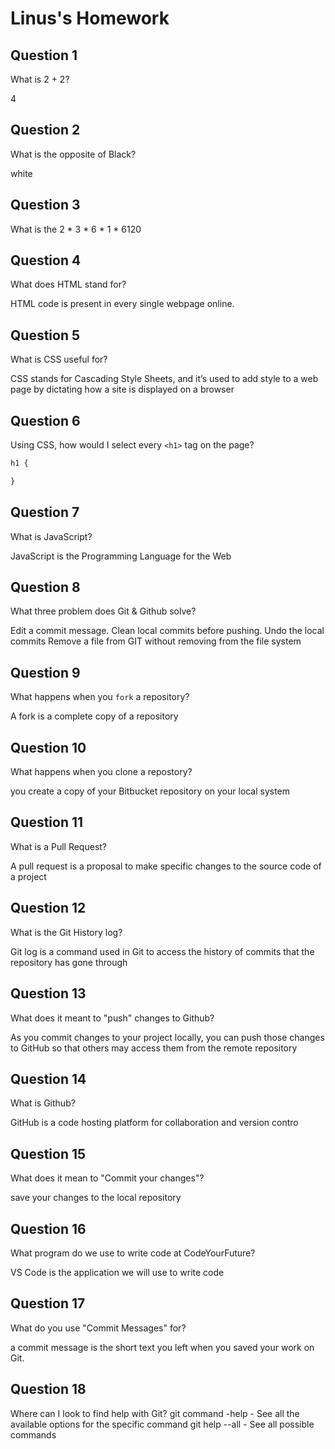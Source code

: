 # Linus's Homework

## Question 1

What is 2 + 2?

4

## Question 2

What is the opposite of Black?

white

## Question 3

What is the  2 * 3 * 6 * 1 *
 6120

## Question 4 

What does HTML stand for?

 HTML code is present in every single webpage online.

## Question 5

What is CSS useful for?

 CSS stands for Cascading Style Sheets, and it’s used to add style to a web page by dictating how a site is displayed on a browser

## Question 6

Using CSS, how would I select every `<h1>` tag on the page?

```css
h1 {

}
```

## Question 7

What is JavaScript?

JavaScript is the Programming Language for the Web

## Question 8

What three problem does Git & Github solve?

Edit a commit message. 
Clean local commits before pushing. 
Undo the local commits
Remove a file from GIT without removing from the file system

## Question 9

What happens when you `fork` a repository?

A fork is a complete copy of a repository

## Question 10 

What happens when you clone a repostory?

 you create a copy of your Bitbucket repository on your local system


## Question 11

What is a Pull Request?

A pull request is a proposal to make specific changes to the source code of a project

## Question 12

What is the Git History log?

Git log is a command used in Git to access the history of commits that the repository has gone through

## Question 13

What does it meant to "push" changes to Github?

As you commit changes to your project locally, you can push those changes to GitHub so that others may access them from the remote repository

## Question 14

What is Github?

GitHub is a code hosting platform for collaboration and version contro

## Question 15

What does it mean to "Commit your changes"?

 save your changes to the local repository

## Question 16

What program do we use to write code at CodeYourFuture?

VS Code is the application we will use to write code

## Question 17

What do you use "Commit Messages" for?

a commit message is the short text you left when you saved your work on Git.

## Question 18

Where can I look to find help with Git?
git command -help -  See all the available options for the specific command
git help --all -  See all possible commands
